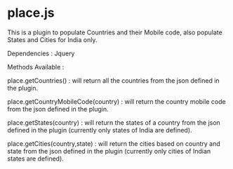 # place.js
This is a plugin to populate Countries and their Mobile code, also populate States and Cities for India only.

Dependencies : Jquery 

Methods Available : 

place.getCountries() : will return all the countries from the json defined in the plugin.

place.getCountryMobileCode(country) : will return the country mobile code from the json defined in the plugin.

place.getStates(country) : will return the states of a country from the json defined in the plugin (currently only states of India are defined).

place.getCities(country,state) : will return the cities based on country and state from the json defined in the plugin (currently only cities of Indian states are defined).
